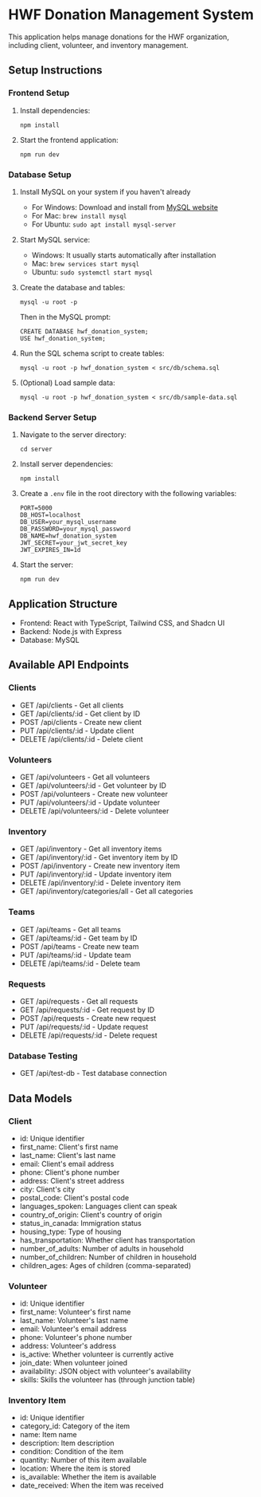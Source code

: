 
# HWF Donation Management System

This application helps manage donations for the HWF organization, including client, volunteer, and inventory management.

## Setup Instructions

### Frontend Setup

1. Install dependencies:
   ```
   npm install
   ```

2. Start the frontend application:
   ```
   npm run dev
   ```

### Database Setup

1. Install MySQL on your system if you haven't already
   - For Windows: Download and install from [MySQL website](https://dev.mysql.com/downloads/installer/)
   - For Mac: `brew install mysql`
   - For Ubuntu: `sudo apt install mysql-server`

2. Start MySQL service:
   - Windows: It usually starts automatically after installation
   - Mac: `brew services start mysql`
   - Ubuntu: `sudo systemctl start mysql`

3. Create the database and tables:
   ```
   mysql -u root -p
   ```
   
   Then in the MySQL prompt:
   ```
   CREATE DATABASE hwf_donation_system;
   USE hwf_donation_system;
   ```

4. Run the SQL schema script to create tables:
   ```
   mysql -u root -p hwf_donation_system < src/db/schema.sql
   ```

5. (Optional) Load sample data:
   ```
   mysql -u root -p hwf_donation_system < src/db/sample-data.sql
   ```

### Backend Server Setup

1. Navigate to the server directory:
   ```
   cd server
   ```

2. Install server dependencies:
   ```
   npm install
   ```

3. Create a `.env` file in the root directory with the following variables:
   ```
   PORT=5000
   DB_HOST=localhost
   DB_USER=your_mysql_username
   DB_PASSWORD=your_mysql_password
   DB_NAME=hwf_donation_system
   JWT_SECRET=your_jwt_secret_key
   JWT_EXPIRES_IN=1d
   ```

4. Start the server:
   ```
   npm run dev
   ```

## Application Structure

- Frontend: React with TypeScript, Tailwind CSS, and Shadcn UI
- Backend: Node.js with Express
- Database: MySQL

## Available API Endpoints

### Clients
- GET /api/clients - Get all clients
- GET /api/clients/:id - Get client by ID
- POST /api/clients - Create new client
- PUT /api/clients/:id - Update client
- DELETE /api/clients/:id - Delete client

### Volunteers
- GET /api/volunteers - Get all volunteers
- GET /api/volunteers/:id - Get volunteer by ID
- POST /api/volunteers - Create new volunteer
- PUT /api/volunteers/:id - Update volunteer
- DELETE /api/volunteers/:id - Delete volunteer

### Inventory
- GET /api/inventory - Get all inventory items
- GET /api/inventory/:id - Get inventory item by ID
- POST /api/inventory - Create new inventory item
- PUT /api/inventory/:id - Update inventory item
- DELETE /api/inventory/:id - Delete inventory item
- GET /api/inventory/categories/all - Get all categories

### Teams
- GET /api/teams - Get all teams
- GET /api/teams/:id - Get team by ID
- POST /api/teams - Create new team
- PUT /api/teams/:id - Update team
- DELETE /api/teams/:id - Delete team

### Requests
- GET /api/requests - Get all requests
- GET /api/requests/:id - Get request by ID
- POST /api/requests - Create new request
- PUT /api/requests/:id - Update request
- DELETE /api/requests/:id - Delete request

### Database Testing
- GET /api/test-db - Test database connection

## Data Models

### Client
- id: Unique identifier
- first_name: Client's first name
- last_name: Client's last name
- email: Client's email address
- phone: Client's phone number
- address: Client's street address
- city: Client's city
- postal_code: Client's postal code
- languages_spoken: Languages client can speak
- country_of_origin: Client's country of origin
- status_in_canada: Immigration status
- housing_type: Type of housing
- has_transportation: Whether client has transportation
- number_of_adults: Number of adults in household
- number_of_children: Number of children in household
- children_ages: Ages of children (comma-separated)

### Volunteer
- id: Unique identifier
- first_name: Volunteer's first name
- last_name: Volunteer's last name
- email: Volunteer's email address
- phone: Volunteer's phone number
- address: Volunteer's address
- is_active: Whether volunteer is currently active
- join_date: When volunteer joined
- availability: JSON object with volunteer's availability
- skills: Skills the volunteer has (through junction table)

### Inventory Item
- id: Unique identifier
- category_id: Category of the item
- name: Item name
- description: Item description
- condition: Condition of the item
- quantity: Number of this item available
- location: Where the item is stored
- is_available: Whether the item is available
- date_received: When the item was received
